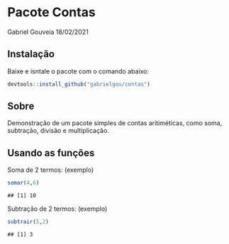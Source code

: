 Pacote Contas
================
Gabriel Gouveia
18/02/2021

## Instalação

Baixe e isntale o pacote com o comando abaixo:

``` r
devtools::install_github("gabrielgou/contas")
```

## Sobre

Demonstração de um pacote simples de contas aritiméticas, como soma,
subtração, divisão e multiplicação.

## Usando as funções

Soma de 2 termos: (exemplo)

``` r
somar(4,6)
```

    ## [1] 10

Subtração de 2 termos: (exemplo)

``` r
subtrair(5,2)
```

    ## [1] 3
